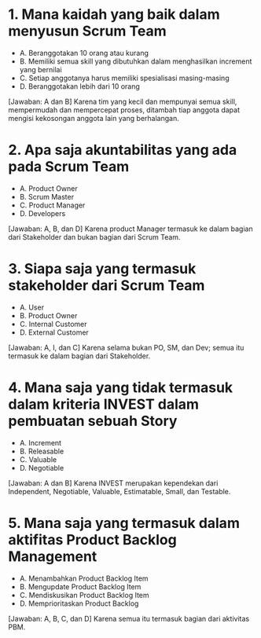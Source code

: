 # 1. Mana kaidah yang baik dalam menyusun Scrum Team
- A. Beranggotakan 10 orang atau kurang
- B. Memiliki semua skill yang dibutuhkan dalam menghasilkan increment yang bernilai
- C. Setiap anggotanya harus memiliki spesialisasi masing-masing
- D. Beranggotakan lebih dari 10 orang

[Jawaban: A dan B] Karena tim yang kecil dan mempunyai semua skill, mempermudah dan mempercepat proses, ditambah tiap anggota dapat mengisi kekosongan anggota lain yang berhalangan.

# 2. Apa saja akuntabilitas yang ada pada Scrum Team
- A. Product Owner
- B. Scrum Master
- C. Product Manager
- D. Developers

[Jawaban: A, B, dan D] Karena product Manager termasuk ke dalam bagian dari Stakeholder dan bukan bagian dari Scrum Team.

# 3. Siapa saja yang termasuk stakeholder dari Scrum Team
- A. User
- B. Product Owner
- C. Internal Customer
- D. External Customer

[Jawaban: A, I, dan C] Karena selama bukan PO, SM, dan Dev; semua itu termasuk ke dalam bagian dari Stakeholder.

# 4. Mana saja yang tidak termasuk dalam kriteria INVEST dalam pembuatan sebuah Story
- A. Increment
- B. Releasable
- C. Valuable
- D. Negotiable

[Jawaban: A dan B] Karena INVEST merupakan kependekan dari Independent, Negotiable, Valuable, Estimatable, Small, dan Testable.

# 5. Mana saja yang termasuk dalam aktifitas Product Backlog Management
- A. Menambahkan Product Backlog Item
- B. Mengupdate Product Backlog Item
- C. Mendiskusikan Product Backlog Item
- D. Memprioritaskan Product Backlog

[Jawaban: A, B, C, dan D] Karena semua itu termasuk bagian dari aktivitas PBM.

